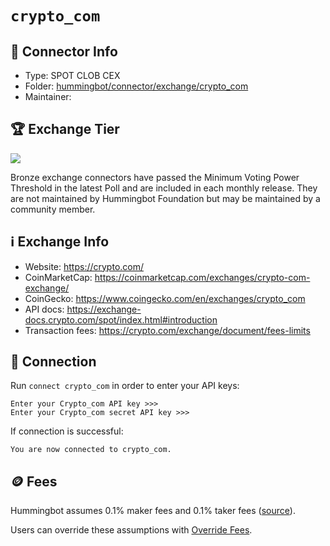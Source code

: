 # `crypto_com`

## 📁 Connector Info

* Type: SPOT CLOB CEX
* Folder: [hummingbot/connector/exchange/crypto_com](https://github.com/hummingbot/hummingbot/tree/master/hummingbot/connector/exchange/crypto_com)
* Maintainer:

## 🏆 Exchange Tier

![](https://img.shields.io/static/v1?label=Hummingbot&message=BRONZE&color=green)

Bronze exchange connectors have passed the Minimum Voting Power Threshold in the latest Poll and are included in each monthly release. They are not maintained by Hummingbot Foundation but may be maintained by a community member.

## ℹ️ Exchange Info

* Website: <https://crypto.com/>
* CoinMarketCap: <https://coinmarketcap.com/exchanges/crypto-com-exchange/>
* CoinGecko: <https://www.coingecko.com/en/exchanges/crypto_com>
* API docs: <https://exchange-docs.crypto.com/spot/index.html#introduction>
* Transaction fees: <https://crypto.com/exchange/document/fees-limits>

## 🔑 Connection

Run `connect crypto_com` in order to enter your API keys:

```
Enter your Crypto_com API key >>>
Enter your Crypto_com secret API key >>>
```

If connection is successful:

```
You are now connected to crypto_com.
```

## 🪙 Fees

Hummingbot assumes 0.1% maker fees and 0.1% taker fees ([source](https://github.com/hummingbot/hummingbot/blob/master/hummingbot/connector/exchange/crypto_com/crypto_com_utils.py#L15)).

Users can override these assumptions with [Override Fees](/global-configs/override-fees/).
